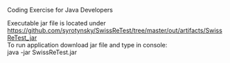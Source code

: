 Coding Exercise for Java Developers

Executable jar file is located under https://github.com/syrotynsky/SwissReTest/tree/master/out/artifacts/SwissReTest_jar <br>
To run application download jar file and type in console:<br>
java -jar SwissReTest.jar
